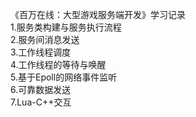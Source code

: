 《百万在线：大型游戏服务端开发》学习记录<br>
1.服务类构建与服务执行流程<br>
2.服务间消息发送<br>
3.工作线程调度<br>
4.工作线程的等待与唤醒<br>
5.基于Epoll的网络事件监听<br>
6.可靠数据发送<br>
7.Lua-C++交互